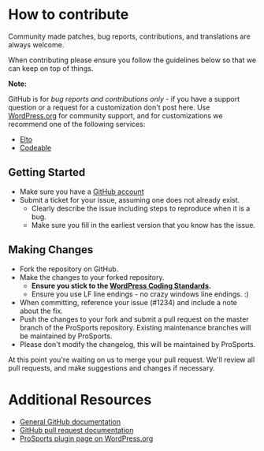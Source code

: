 # How to contribute

Community made patches, bug reports, contributions, and translations are always welcome.

When contributing please ensure you follow the guidelines below so that we can keep on top of things.

__Note:__ 

GitHub is for *bug reports and contributions only* - if you have a support question or a request for a customization don't post here. Use [WordPress.org](http://wordpress.org/support/plugin/prosports) for community support, and for customizations we recommend one of the following services:

- [Elto](https://www.elto.com/)
- [Codeable](https://codeable.io/)

## Getting Started

* Make sure you have a [GitHub account](https://github.com/signup/free)
* Submit a ticket for your issue, assuming one does not already exist.
  * Clearly describe the issue including steps to reproduce when it is a bug.
  * Make sure you fill in the earliest version that you know has the issue.

## Making Changes

* Fork the repository on GitHub.
* Make the changes to your forked repository.
  * **Ensure you stick to the [WordPress Coding Standards](http://codex.wordpress.org/WordPress_Coding_Standards).**
  * Ensure you use LF line endings - no crazy windows line endings. :)
* When committing, reference your issue (#1234) and include a note about the fix.
* Push the changes to your fork and submit a pull request on the master branch of the ProSports repository. Existing maintenance branches will be maintained by ProSports.
* Please don't modify the changelog, this will be maintained by ProSports.

At this point you're waiting on us to merge your pull request. We'll review all pull requests, and make suggestions and changes if necessary.

# Additional Resources

* [General GitHub documentation](http://help.github.com/)
* [GitHub pull request documentation](http://help.github.com/send-pull-requests/)
* [ProSports plugin page on WordPress.org](http://wordpress.org/plugins/prosports/)